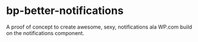 bp-better-notifications
=======================

A proof of concept to create awesome, sexy, notifications ala WP.com build on the notifications component.
